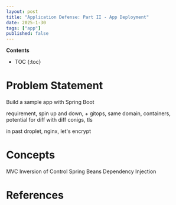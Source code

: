```yaml
---
layout: post
title: "Application Defense: Part II - App Deployment"
date: 2025-1-30
tags: ["app"]
published: false
---
```


**Contents**
* TOC
{:toc}

# Problem Statement

Build a sample app with Spring Boot

requirement, spin up and down, + gitops, same domain, containers, potential for diff with diff conigs, tls

in past droplet, nginx, let's encrypt

# Concepts

MVC
Inversion of Control
Spring Beans
Dependency Injection

# References

[^1]: []()